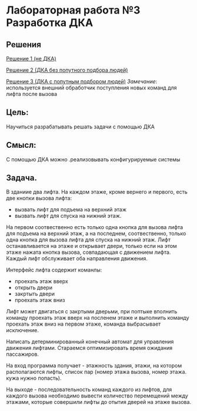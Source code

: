 # Лабораторная работа №3 Разработка ДКА

## Решения
[Решение 1 (не ДКА)](./lab3-LL(1).ipynb)

[Решение 2 (ДКА без попутного подбора людей)](./lab3-DKA-v1.ipynb)

[Решение 3 (ДКА с попутным подбором людей)](./lab3-DKA-v2.ipynb) *Замечание*: используется внешний обработчик поступления новых команд для лифта после вызова

## Цель:
Научиться разрабатывать решать задачи с помощью ДКА
## Смысл:
С помощью ДКА можно .реализовывать конфигурируемые системы
## Задача.
В зданиие два лифта. На каждом этаже, кроме вернего и первого, есть две кнопки вызова лифта:
- вызвать лифт для подъема на верхний этаж
- вызвать лифт для спуска на нижний этаж.

На первом соотвественно есть только одна кнопка для вызова лифта для подъема на верхний этаж, а на последнем, соотвественно, только одна кнопка для вызова лифта для спуска на нижний этаж. Лифт останавливается на этаже и открывает
двери, только если на этом этаже нажата кнопка вызова, совпадающая с
движением лифта. Каждый лифт обслуживает оба направления движения.

Интерфейс лифта содержит команлы:
- проехать этаж вверх
- открыть двери
- закртыть двери
- проехать этаж вниз

Лифт может двигаться с закртыми дверьми, при поптыке вполнить команду
проехать этаж вверх на посленем этаже и выполнить команду проехать этаж вниз на первом этаже, команда выбрасывает исключение.

Написать детерминированный конечный автомат для управления движения
лифтами. Стараемся оптимизировать время ожидания пассажиров.

На вход программа получает - этажность здания, этажи, на котором располагаются лифты, список пар (номер этажа вызова, номер этажа. кужа нужно попасть).

На выходе - последовательность команд каждого из лифтов, для каждого вызова необходимо вывести количество перемещений между этажами, которые совершили лифты до отытия дверей на этаже вызова.